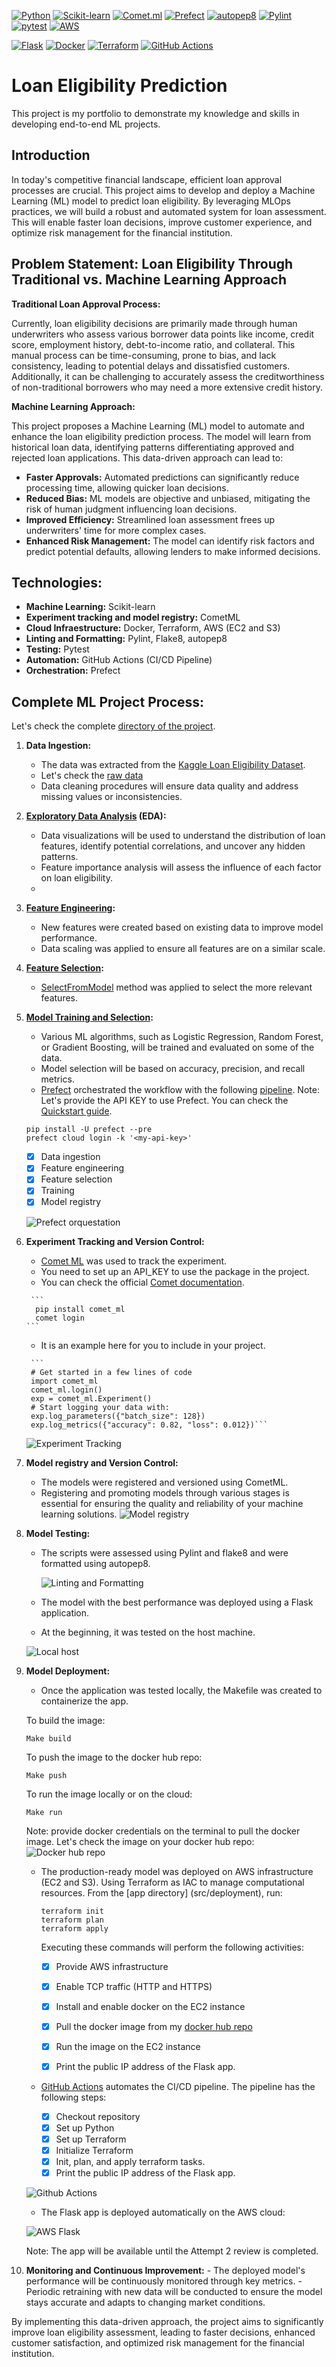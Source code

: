 [![Python](https://img.shields.io/badge/python-3.x-brightgreen.svg)](https://www.python.org/)
[![Scikit-learn](https://img.shields.io/badge/scikit--learn-v0.24-blue.svg)](https://scikit-learn.org/stable/)
[![Comet.ml](https://img.shields.io/badge/comet.ml-experiment-blue.svg)](https://www.comet.ml/)
[![Prefect](https://img.shields.io/badge/Prefect-Workflows-blue.svg)](https://www.prefect.io/)
[![autopep8](https://img.shields.io/badge/code%20style-pep8-orange.svg)](https://www.python.org/dev/peps/pep-0008/)
[![Pylint](https://img.shields.io/badge/Pylint-12.3-blue.svg)](https://www.pylint.org/)
[![pytest](https://img.shields.io/badge/pytest-6.2-blue.svg)](https://docs.pytest.org/en/stable/)
[![AWS](https://img.shields.io/badge/AWS-Powered-F08080.svg)](https://aws.amazon.com/)

[![Flask](https://img.shields.io/badge/flask-%23000.svg?style=for-the-badge&logo=flask&logoColor=white)](https://flask.palletsprojects.com/en/3.0.x/)
[![Docker](https://img.shields.io/badge/docker-%230db7ed.svg?style=for-the-badge&logo=docker&logoColor=white)](https://www.docker.com/)
[![Terraform](https://img.shields.io/badge/terraform-%235835CC.svg?style=for-the-badge&logo=terraform&logoColor=white)](https://www.terraform.io/)
[![GitHub Actions](https://img.shields.io/badge/github%20actions-%232671E5.svg?style=for-the-badge&logo=githubactions&logoColor=white)](https://docs.github.com/en/actions)

# Loan Eligibility Prediction

This project is my portfolio to demonstrate my knowledge and skills in developing end-to-end ML projects. 

## Introduction
In today's competitive financial landscape, efficient loan approval processes are crucial. This project aims to develop and deploy a Machine Learning (ML) model to predict loan eligibility. By leveraging MLOps practices, we will build a robust and automated system for loan assessment. This will enable faster loan decisions, improve customer experience, and optimize risk management for the financial institution.

## Problem Statement: Loan Eligibility Through Traditional vs. Machine Learning Approach

**Traditional Loan Approval Process:**

Currently, loan eligibility decisions are primarily made through human underwriters who assess various borrower data points like income, credit score, employment history, debt-to-income ratio, and collateral. This manual process can be time-consuming, prone to bias, and lack consistency, leading to potential delays and dissatisfied customers. Additionally, it can be challenging to accurately assess the creditworthiness of non-traditional borrowers who may need a more extensive credit history.

**Machine Learning Approach:**

This project proposes a Machine Learning (ML) model to automate and enhance the loan eligibility prediction process. The model will learn from historical loan data, identifying patterns differentiating approved and rejected loan applications. This data-driven approach can lead to:

-   **Faster Approvals:** Automated predictions can significantly reduce processing time, allowing quicker loan decisions.
-   **Reduced Bias:** ML models are objective and unbiased, mitigating the risk of human judgment influencing loan decisions.
-   **Improved Efficiency:** Streamlined loan assessment frees up underwriters' time for more complex cases.
-   **Enhanced Risk Management:** The model can identify risk factors and predict potential defaults, allowing lenders to make informed decisions.

## Technologies:
* **Machine Learning:** Scikit-learn
* **Experiment tracking and model registry:** CometML
* **Cloud Infraestructure:** Docker, Terraform, AWS (EC2 and S3)
* **Linting and Formatting:** Pylint, Flake8, autopep8
* **Testing:** Pytest
* **Automation:** GitHub Actions (CI/CD Pipeline)
* **Orchestration:** Prefect

## Complete ML Project Process:
Let's check the complete [directory of the project](https://github.com/beotavalo/loan-elegibility-prediction/blob/main/directory.txt).
1.  **Data Ingestion:**
    - The data was extracted from the [Kaggle Loan Eligibility Dataset](https://www.kaggle.com/code/vikasukani/loan-eligibility-prediction-machine-learning/input).
    -   Let's check the [raw data](https://github.com/beotavalo/loan-elegibility-prediction/tree/main/data/raw)
    -   Data cleaning procedures will ensure data quality and address missing values or inconsistencies.
      
2.  **[Exploratory Data Analysis](https://github.com/beotavalo/loan-elegibility-prediction/blob/main/notebooks/EDA.ipynb) (EDA):**
    -   Data visualizations will be used to understand the distribution of loan features, identify potential correlations, and uncover any hidden patterns.
    -   Feature importance analysis will assess the influence of each factor on loan eligibility.
    -   
3.  **[Feature Engineering](https://github.com/beotavalo/loan-elegibility-prediction/blob/main/notebooks/Feature%20Engineering.ipynb):**
    - New features were created based on existing data to improve model performance.
    - Data scaling was applied to ensure all features are on a similar scale.

4.  **[Feature Selection](https://github.com/beotavalo/loan-elegibility-prediction/blob/main/notebooks/Feature%20Selection.ipynb):**
    -   [SelectFromModel](https://scikit-learn.org/stable/modules/generated/sklearn.feature_selection.SelectFromModel.html) method was applied to select the more relevant features.
      
5.  **[Model Training and Selection](https://github.com/beotavalo/loan-elegibility-prediction/blob/main/notebooks/Modeling.ipynb):**
    -   Various ML algorithms, such as Logistic Regression, Random Forest, or Gradient Boosting, will be trained and evaluated on some of the data.
    -   Model selection will be based on accuracy, precision, and recall metrics.
    -   [Prefect](https://www.prefect.io/) orchestrated the workflow with the following [pipeline](https://github.com/beotavalo/loan-elegibility-prediction/blob/main/src/orchestrate.py).
      Note: Let's provide the API KEY to use Prefect. You can check the [Quickstart guide](https://docs-3.prefect.io/3.0rc/manage/cloud/manage-users/api-keys).
    ```
    pip install -U prefect --pre
    prefect cloud login -k '<my-api-key>'
    ```
       
    - [x] Data ingestion
    - [x] Feature engineering
    - [x] Feature selection
    - [x] Training
    - [x] Model registry
      
     ![Prefect orquestation](/images/Prefect_workflow_orquestation.jpg)
      
6.  **Experiment Tracking and Version Control:**
       - [Comet ML](https://www.comet.com/site/) was used to track the experiment.
       - You need to set up an API_KEY to use the package in the project.    
       -  You can check the official [Comet documentation](https://www.comet.com/docs/v2/).
         
         ```
          pip install comet_ml
          comet login
        ```
       -  It is an example here for you to include in your project.
    
         ```
         # Get started in a few lines of code
         import comet_ml
         comet_ml.login()
         exp = comet_ml.Experiment()
         # Start logging your data with:
         exp.log_parameters({"batch_size": 128})
         exp.log_metrics({"accuracy": 0.82, "loss": 0.012})```
    ![Experiment Tracking](/images/Comet_experiment_traking.jpg)

8.  **Model registry and Version Control:**
    -   The models were registered and versioned using CometML. 
    -   Registering and promoting models through various stages is essential for ensuring the quality and reliability of your machine learning solutions.
      ![Model registry](/images/Model_registry.jpg)
     
9.  **Model Testing:**
    - The scripts were assessed using Pylint and flake8 and were formatted using autopep8.
  
         ![Linting and Formatting](/images/Flake8.jpg)
      
    - The model with the best performance was deployed using a Flask application.
    -   At the beginning, it was tested on the host machine.
       
      ![Local host](https://github.com/beotavalo/loan-elegibility-prediction/blob/main/images/Local%20app2.jpg)
      
10.  **Model Deployment:**
     -   Once the application was tested locally, the Makefile was created to containerize the app.
   
     To build the image:

     ```
     Make build
     ```

     To push the image to the docker hub repo:
     
     ```
     Make push
     ```
     
     To run the image locally or on the cloud:
     
     ```
     Make run
     ```

     Note: provide docker credentials on the terminal to pull the docker image.
     Let's check the image on your docker hub repo:
     ![Docker hub repo](/images/Dockerhub.jpg)

     - The production-ready model was deployed on AWS infrastructure (EC2 and S3). Using Terraform as IAC to manage computational resources. From the [app directory] (src/deployment), run:
       ```
       terraform init
       terraform plan
       terraform apply
       ```

       Executing these commands will perform the following activities:
       - [x] Provide AWS infrastructure
       - [x] Enable TCP traffic (HTTP and HTTPS)
       - [x] Install and enable docker on the EC2 instance
       - [x] Pull the docker image from my [docker hub repo](https://hub.docker.com/repository/docker/botavalo/flask-app/general)
       - [x] Run the image on the EC2 instance
       - [x] Print the public IP address of the Flask app. 
   
    
     -  [GitHub  Actions](https://github.com/beotavalo/loan-elegibility-prediction/blob/main/.github/workflows/main.yml) automates the CI/CD pipeline. The pipeline has the following steps:
        - [x] Checkout repository
        - [x] Set up Python
        - [x] Set up Terraform
        - [x] Initialize Terraform
        - [x] Init, plan, and apply terraform tasks.
        - [x] Print the public IP address of the Flask app.
              
     ![Github Actions](https://github.com/beotavalo/loan-elegibility-prediction/blob/main/images/CICD%20Actions.jpg)

     - The Flask app is deployed automatically on the AWS cloud:

     ![AWS Flask](https://github.com/beotavalo/loan-elegibility-prediction/blob/main/images/EC2%20deployment.jpg)

       Note: The app will be available until the Attempt 2 review is completed.
     
      
12.  **Monitoring and Continuous Improvement:**
    -   The deployed model's performance will be continuously monitored through key metrics.
    -   Periodic retraining with new data will be conducted to ensure the model stays accurate and adapts to changing market conditions.

By implementing this data-driven approach, the project aims to significantly improve loan eligibility assessment, leading to faster decisions, enhanced customer satisfaction, and optimized risk management for the financial institution.
